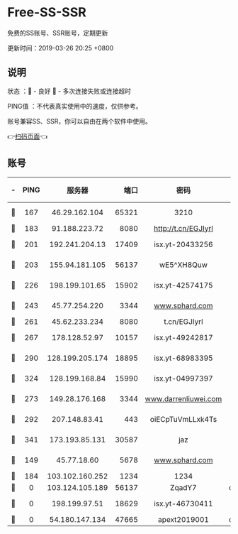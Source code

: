 # Free-SS-SSR

免费的SS账号、SSR账号，定期更新

更新时间：2019-03-26 20:25 +0800

## 说明

状态     ：🙂 - 良好 🙁 - 多次连接失败或连接超时

PING值   ：不代表真实使用中的速度，仅供参考。

账号兼容SS、SSR，你可以自由在两个软件中使用。

👉[扫码页面](https://liesauer.github.io/Free-SS-SSR/)👈

## 账号

|-|PING|服务器|端口|密码|加密方式|区域|
|:----:|:----:|:-----:|-----:|:----:|:----:|:----:|
|🙂|167|46.29.162.104|65321|3210|aes-256-ctr|RU|
|🙂|183|91.188.223.72|8080|http://t.cn/EGJIyrl|rc4-md5|RU|
|🙂|201|192.241.204.13|17409|isx.yt-20433256|aes-256-cfb|US|
|🙂|203|155.94.181.105|56137|wE5^XH8Quw|aes-256-cfb|US|
|🙂|226|198.199.101.65|15902|isx.yt-42574175|aes-256-cfb|US|
|🙂|243|45.77.254.220|3344|www.sphard.com|aes-256-cfb|SG|
|🙂|261|45.62.233.234|8080|t.cn/EGJIyrl|rc4-md5|CA|
|🙂|267|178.128.52.97|10157|isx.yt-49242817|aes-256-cfb|SG|
|🙂|290|128.199.205.174|18895|isx.yt-68983395|aes-256-cfb|SG|
|🙂|324|128.199.168.84|15990|isx.yt-04997397|aes-256-cfb|SG|
|🙂|273|149.28.176.168|3344|www.darrenliuwei.com|aes-256-cfb|AU|
|🙂|292|207.148.83.41|443|oiECpTuVmLLxk4Ts|aes-256-cfb|AU|
|🙂|341|173.193.85.131|30587|jaz|aes-256-cfb|US|
|🙁|149|45.77.18.60|5678|www.sphard.com|aes-256-cfb|JP|
|🙁|184|103.102.160.252|1234|1234|rc4-md5|JP|
|🙁|0|103.124.105.189|56137|ZqadY7|chacha20|US|
|🙁|0|198.199.97.51|18629|isx.yt-46730411|aes-256-cfb|US|
|🙁|0|54.180.147.134|47665|apext2019001|chacha20|KR|
